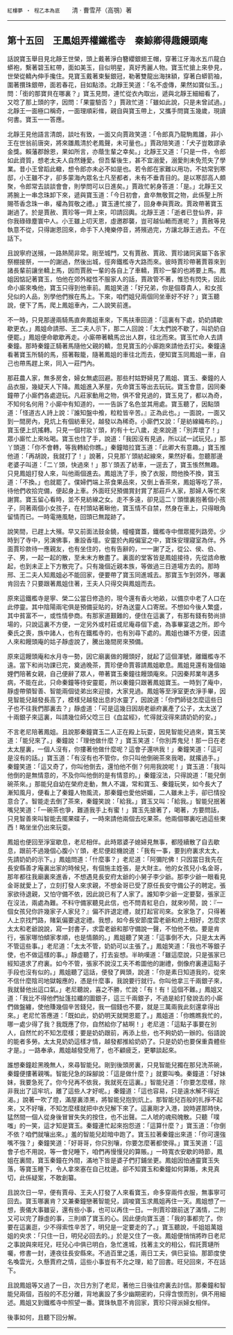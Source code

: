 

`紅樓夢 ‧ 程乙本為底`　　清 ‧ 曹雪芹（高鶚）著

* * *

## 第十五回　王鳳姐弄權鐵檻寺　秦鯨卿得趣饅頭庵

話說寶玉舉目見北靜王世榮，頭上戴著淨白簪纓銀翅王帽，穿著江牙海水五爪龍白蟒袍，繫著碧玉紅帶，面如美玉，目似明星，真好秀麗人物。寶玉忙搶上來參見，世榮從轎內伸手攙住。見寶玉戴著束髮銀冠，勒著雙龍出海抹額，穿著白蟒箭袖，圍著攢珠銀帶，面若春花，目如點漆。北靜王笑道：「名不虛傳，果然如寶似玉。」問：「銜的那寶貝在哪裏？」寶玉見問，連忙從衣內取出，遞與北靜王細細看了，又唸了那上頭的字，因問：「果靈驗否？」賈政忙道：「雖如此說，只是未曾試過。」北靜王一面極口稱奇，一面理順彩絛，親自與寶玉帶上，又攜手問寶玉幾歲，現讀何書。寶玉一一答應。

北靜王見他語言清朗，談吐有致，一面又向賈政笑道：「令郎真乃龍駒鳳雛，非小王在世翁前唐突，將來雛鳳清於老鳳聲，未可量也。」賈政陪笑道：「犬子豈敢謬承金獎。賴藩郡餘恩，果如所言，亦蔭生輩之幸矣。」北靜王又道：「只是一件，令郎如此資質，想老太夫人自然鍾愛。但吾輩後生，甚不宜溺愛，溺愛則未免荒失了學業。昔小王曾蹈此轍，想令郎亦未必不如是也。若令郎在家難以用功，不妨常到寒邸，小王雖不才，卻多蒙海內眾名士凡至都者，未有不垂青目的。是以寒邸高人頗聚，令郎常去談談會會，則學問可以日進矣。」賈政忙躬身答道：「是。」北靜王又將腕上一串念珠卸下來，遞與寶玉道：「今日初會，倉卒無敬賀之物，此係聖上所賜苓香念珠一串，權為賀敬之禮。」寶玉連忙接了，回身奉與賈政。賈政帶著寶玉謝過了。於是賈赦、賈珍等一齊上來，叩請回輿。北靜王道：「逝者已登仙界，非你我碌碌塵寰中人。小王雖上叨天恩，虛邀郡襲，豈可越仙輀而進呢？」賈赦等見執意不從，只得謝恩回來，命手下人掩樂停音，將殯過完，方讓北靜王過去。不在話下。

且說寧府送殯，一路熱鬧非常。剛至城門，又有賈赦、賈政、賈珍諸同寅屬下各家祭棚接祭，一一的謝過，然後出城，徑奔鐵檻寺大路而來。彼時賈珍帶著賈蓉來到諸長輩前讓坐轎上馬，因而賈赦一輩的各自上了車轎，賈珍一輩的也將要上馬。鳳姐因惦記著寶玉，怕他在郊外縱性不服家人的話，賈政管不著，惟恐有閃失，因此命小廝來喚他，寶玉只得到他車前。鳳姐笑道：「好兄弟，你是個尊貴人，和女孩兒似的人品，別學他們猴在馬上。下來，咱們姐兒兩個同坐車好不好？」寶玉聽說，便下了馬，爬上鳳姐車內，二人說笑前進。

不一時，只見那邊兩騎馬直奔鳳姐車來，下馬扶車回道：「這裏有下處，奶奶請歇歇更衣。」鳳姐命請邢、王二夫人示下，那二人回說：「太太們說不歇了，叫奶奶自便罷。」鳳姐便命歇歇再走。小廝帶著轎馬岔出人群，往北而來。寶玉忙命人去請秦鐘。那時秦鐘正騎著馬隨他父親的轎，忽見寶玉的小廝跑來請他去打尖。秦鐘遠看著寶玉所騎的馬，搭著鞍籠，隨著鳳姐的車往北而去，便知寶玉同鳳姐一車，自己也帶馬趕上來，同入一莊門內。

那莊農人家，無多房舍，婦女無處回避。那些村姑野婦見了鳳姐、寶玉、秦鐘的人品衣服，幾疑天人下降。鳳姐進入茅屋，先命寶玉等出去玩玩。寶玉會意，因同秦鐘帶了小廝們各處遊玩。凡莊家動用之物，俱不曾見過的，寶玉見了，都以為奇，不知何名何用？小廝中有知道的，一一告訴了名色並其用處。寶玉聽了，因點頭道：「怪道古人詩上說：『誰知盤中飧，粒粒皆辛苦。』正為此也。」一面說，一面又到一間房內，見炕上有個紡車兒，越發以為稀奇。小廝們又說：「是紡線織布的。」寶玉便上炕搖轉。只見一個村妝丫頭，約有十七八歲，走來說道：「別弄壞了！」眾小廝忙上來吆喝。寶玉也住了手，說道：「我因沒有見過，所以試一試玩兒。」那丫頭道：「你不會轉，等我轉給你瞧。」秦鐘暗拉寶玉道：「此卿大有意趣。」寶玉推他道：「再胡說，我就打了！」說著，只見那丫頭紡起線來，果然好看。忽聽那邊老婆子叫道：「二丫頭，快過來！」那丫頭丟了紡車，一逕去了，寶玉悵然無趣。只見鳳姐打發人來，叫他兩個進去。鳳姐洗了手，換了衣服，問他換不換，寶玉道：「不換。」也就罷了。僕婦們端上茶食果品來，又倒上香茶來，鳳姐等吃了茶，待他們收拾完備，便起身上車。外面旺兒預備賞封賞了那莊戶人家，那婦人等忙來謝賞。寶玉留心看時，並不見紡線之女。走不多遠，卻見這二丫頭懷裏抱著個小孩子，同著兩個小女孩子，在村頭站著瞅他，寶玉情不自禁，然身在車上，只得眼角留情而已。一時電捲風馳，回頭已無蹤跡了。

說笑間，已趕上大殯。早又前面法鼓金鐃，幢幢寶蓋，鐵檻寺中僧眾擺列路旁。少時到了寺中，另演佛事，重設香壇。安靈於內殿偏室之中，寶珠安理寢室為伴。外面賈珍款待一應親友，也有坐住的，也有告辭的，一一謝了乏，從公、侯、伯、子、男，一起一起的散，至未末方散盡了。裏面的堂客皆是鳳姐接待，先從誥命散起，也到未正上下方散完了。只有幾個近親本族，等做過三日道場方去的。那時邢、王二夫人知鳳姐必不能回家，便要帶了寶玉同進城去。那寶玉乍到郊外，哪裏肯回去？只要跟著鳳姐住著，王夫人只得交與鳳姐而去。

原來這鐵檻寺是寧、榮二公當日修造的，現今還有香火地畝，以備京中老了人口在此停靈。其中陰陽兩宅俱是預備妥貼的，好為送靈人口寄居。不想如今後人繁盛，其中貧富不一，或性情參商。有那家道艱難的，便住在這裏了，有那有錢有勢尚排場的，只說這裏不方便，一定另外或村莊或尼庵尋個下處，為事畢宴退之所。即今秦氏之喪，族中諸人，也有在鐵檻寺的，也有別尋下處的。鳳姐也嫌不方便，因遣人來和饅頭庵的姑子靜虛說了，騰出幾間房來預備。

原來這饅頭庵和水月寺一勢，因它廟裏做的饅頭好，就起了這個渾號，離鐵檻寺不遠。當下和尚功課已完，奠過晚茶，賈珍便命賈蓉請鳳姐歇息。鳳姐見還有幾個妯娌們陪著女親，自己便辭了眾人，帶著寶玉秦鐘往饅頭庵來。只因秦邦業年邁多病，不能在此，只命秦鐘等待安靈罷，所以秦鐘只跟著鳳姐寶玉。一時到了庵中，靜虛帶領智善、智能兩個徒弟出來迎接，大家見過。鳳姐等至淨室更衣淨手畢，因見智能兒越發長高了，模樣兒越發出息的水靈了，因說道：「你們師徒怎麼這些日子也不往我們那裏去？」靜虛道：「可是這幾日因胡老爺府裏產了公子，太太送了十兩銀子來這裏，叫請幾位師父唸三日《血盆經》，忙得就沒得來請奶奶的安。」

不言老尼陪著鳳姐。且說那秦鐘寶玉二人正在殿上玩耍，因見智能兒過來，寶玉笑道：「能兒來了。」秦鐘說：「理他做什麼？」寶玉笑道：「你別弄鬼兒！那一日在老太太屋裏，一個人沒有，你摟著他做什麼呢？這會子還哄我！」秦鐘笑道：「這可是沒有的話。」寶玉道：「有沒有也不管你，你只叫他倒碗茶來我喝，就撂過手。」秦鐘笑道：「這又奇了，你叫他倒去，還怕他不倒？何用我說呢！」寶玉道：「我叫他倒的是無情意的，不及你叫他倒的是有情意的。」秦鐘沒法，只得說道：「能兒倒碗茶來。」那能兒自幼在榮府走動，無人不識，常和寶玉、秦鐘玩笑，如今長大了漸知風月，便看上了秦鐘人物風流，那秦鐘也愛他妍媚，二人雖未上手，卻已情投意合了。智能走去倒了茶來，秦鐘笑說：「給我。」寶玉又叫：「給我。」智能兒抿著嘴兒笑道：「一碗茶也爭，難道我手上有蜜！」寶玉先搶著了，喝著，方要問話，只見智善來叫智能去擺果碟子，一時來請他兩個去吃果茶。他兩個哪裏吃過這些東西！略坐坐仍出來玩耍。

鳳姐也便回至淨室歇息，老尼相伴。此時眾婆子媳婦見無事，都陸續散了自去歇息，跟前不過幾個心腹小丫頭，老尼便趁機說道：「我有一事，要到府裏求太太，先請奶奶的示下。」鳳姐問道：「什麼事？」老尼道：「阿彌陀佛！只因當日我先在長安縣善才庵裏出家的時候兒，有個施主姓張，是大財主。他的女孩兒小名金哥，那年都往我廟裏來進香，不想遇見長安府太爺的小舅子李少爺。那李少爺一眼看見金哥就愛上了，立刻打發人來求親，不想金哥已受了原任長安守備公子的聘定。張家欲待退親，又怕守備不依，因此說已有了人家了。誰知李少爺一定要娶，張家正在沒法，兩處為難。不料守備家聽見此信，也不問青紅皂白，就來吵鬧，說：『一個女孩兒你許幾家子人家兒？』偏不許退定禮，就打起官司來。女家急了，只得著人上京找門路，賭氣偏要退定禮。我想，如今長安節度雲老爺和府上相好，怎麼求太太和老爺說說，寫一封書子，求雲老爺和那守備說一聲，不怕他不依。要是肯行，張家哪怕傾家孝順，也是情願的。」鳳姐聽了笑道：「這事倒不大，只是太太再不管這些事。」老尼道：「太太不管，奶奶可以主張了。」鳳姐笑道：「我也不等銀子使，也不做這樣的事。」靜虛聽了，打去妄想。半晌嘆道：「雖這麼說，只是張家已經知道求了府裏。如今不管，張家不說沒工夫不希圖他的謝禮，倒像府裏連這點子手段也沒有似的。」鳳姐聽了這話，便發了興頭，說道：「你是素日知道我的，從來不信什麼陰司地獄報應的，憑是什麼事，我說要行就行。你叫他拿三千兩銀子來，我就替他出這口氣。」老尼聽說，喜之不勝，忙說：「有！有！這個不難。」鳳姐又道：「我比不得他們扯篷拉纖的圖銀子，這三千兩銀子，不過是給打發說去的小廝們做盤纏，使他賺幾個辛苦錢兒，我一個錢也不要，就是三萬兩我此刻還拿得出來。」老尼忙答應道：「既如此，奶奶明天就開恩罷了。」鳳姐道：「你瞧瞧我忙的，哪一處少得了我？我既應了你，自然給你了結啊！」老尼道：「這點子事要在別人，自然忙的不知怎麼樣；要是奶奶跟前，再添上些，也不夠奶奶一辦的。俗語說的能者多勞。太太見奶奶這樣才情，越發都推給奶奶了。只是奶奶也要保重貴體些才是。」一路奉承，鳳姐越發受用了，也不顧疲乏，更攀談起來。

誰想秦鐘趁黑晚無人，來尋智能兒。剛到後頭房裏，只見智能兒獨在那兒洗茶碗，秦鐘便摟著親嘴。智能兒急的跺腳說：「這是做什麼？」就要叫喚。秦鐘道：「好妹妹，我要急死了。你今兒再不依我，我就死在這裏。」智能兒道：「你要怎麼樣，除非我出了這牢坑，離了這些人才好呢。」秦鐘道：「這也容易，只是遠水解不得近渴。」說著一吹了燈，滿屋裏漆黑，將智能兒抱到炕上。那智能兒百般的扎掙不起來，又不好嚷，不知怎麼樣就把中衣兒解下來了。這裏剛才入港，說時遲那時快，猛然間一個人從身後冒冒失失的按住，也不出聲。二人唬的魂飛魄散。只聽「噗嗤」的一笑，這才知是寶玉。秦鐘連忙起來抱怨道：「這算什麼？」寶玉道：「你倒不依？咱們就嚷出來。」羞的智能兒趁暗中跑了。寶玉拉著秦鐘出來道：「你可還強嘴不強？」秦鐘笑道：「好哥哥，你只別嚷，你要怎麼著都使得。」寶玉笑道：「這會子也不用說，等一會兒睡下，咱們再慢慢兒的算賬。」一時寬衣安歇的時節，鳳姐在裏間，寶玉秦鐘在外間，滿地下皆是婆子們打鋪坐更。鳳姐因怕通靈寶玉失落，等寶玉睡下，令人拿來塞在自己枕邊。卻不知寶玉和秦鐘如何算賬，未見真切，此係疑案，不敢創纂。

且說次日一早，便有賈母、王夫人打發了人來看寶玉，命多穿兩件衣服，無事寧可回去。寶玉哪裏肯？又兼秦鐘戀著智能兒，調唆寶玉求鳳姐再住一天。鳳姐想了一想，喪儀大事雖妥，還有些小事，也可以再住一日。一則賈珍跟前送了滿情，二則又可以完了靜虛的事，三則順了寶玉的心。因此便向寶玉道：「我的事都完了。你要在這裏逛，少不得索性辛苦了，明兒是一定要走的了。」寶玉聽說，千姐姐萬姐姐的央求：「只住一日，明兒必回去的。」於是又住了一夜。鳳姐便悄悄將昨日老尼之事說與來旺兒，旺兒心中俱已明白，急忙進城，找著主文的相公，假託賈璉所囑，修書一封，連夜往長安縣來。不過百里之遙，兩日工夫，俱巳妥協。那節度使名喚雲光，久懸賈府之情，這些小事豈有不允之理，給了回書。旺兒回來，不在話下。

且說鳳姐等又過了一日，次日方別了老尼，著他三日後往府裏去討信。那秦鐘和智能兒兩個，百般的不忍分離，背地裏設了多少幽期密約，只得含恨而別，俱不用細述。鳳姐又到鐵檻寺中照望一番。寶珠執意不肯回家，賈珍只得派婦女相伴。

後事如何，且聽下回分解。

* * *

